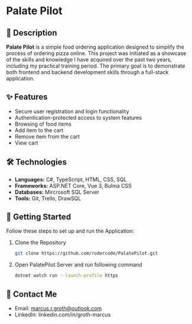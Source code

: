 #  Palate Pilot


## 📜 Description

**Palate Pilot** is a simple food ordering application designed to simplify the process of ordering pizza online. This project was initiated as a showcase of the skills and knowledge I have acquired over the past two years, including my practical training period. The primary goal is to demonstrate both frontend and backend development skills through a full-stack application.


## ✨ Features

- Secure user registration and login functionality
- Authentication-protected access to system features
- Browsing of food items
- Add item to the cart
- Remove item from the cart
- View cart


## 🛠️ Technologies

- **Languages:** C#, TypeScript, HTML, CSS, SQL    
- **Frameworks:** ASP.NET Core, Vue 3, Bulma CSS
- **Databases:** Mircrosoft SQL Server
- **Tools:** Git, Trello, DrawSQL


## 🔧 Getting Started
Follow these steps to set up and run the Application:

1. Clone the Repository
   ```bash
   git clone https://github.com/rodercode/PalatePilot.git
   ```

2. Open PalatePilot.Server and run following command
   ```bash
   dotnet watch run --launch-profile https
   ```

   
## 📧 Contact Me

- Email: marcus.r.groth@outlook.com
- LinkedIn: linkedin.com/in/groth-marcus 
